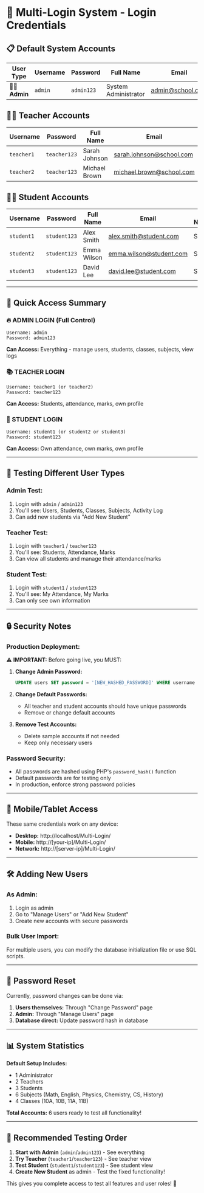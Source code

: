 # 🔐 Multi-Login System - Login Credentials

## 📋 Default System Accounts

| User Type | Username | Password | Full Name | Email | Access Level |
|-----------|----------|----------|-----------|--------|--------------|
| **👨‍💼 Admin** | `admin` | `admin123` | System Administrator | admin@school.com | **FULL ACCESS** |

## 👩‍🏫 Teacher Accounts

| Username | Password | Full Name | Email | Access Level |
|----------|----------|-----------|--------|--------------|
| `teacher1` | `teacher123` | Sarah Johnson | sarah.johnson@school.com | **Teacher Access** |
| `teacher2` | `teacher123` | Michael Brown | michael.brown@school.com | **Teacher Access** |

## 👨‍🎓 Student Accounts

| Username | Password | Full Name | Email | Roll Number | Access Level |
|----------|----------|-----------|--------|-------------|--------------|
| `student1` | `student123` | Alex Smith | alex.smith@student.com | STU001 | **Student Access** |
| `student2` | `student123` | Emma Wilson | emma.wilson@student.com | STU002 | **Student Access** |
| `student3` | `student123` | David Lee | david.lee@student.com | STU003 | **Student Access** |

---

## 🚀 Quick Access Summary

### **🔥 ADMIN LOGIN (Full Control)**
```
Username: admin
Password: admin123
```
**Can Access:** Everything - manage users, students, classes, subjects, view logs

### **📚 TEACHER LOGIN**
```
Username: teacher1 (or teacher2)
Password: teacher123
```
**Can Access:** Students, attendance, marks, own profile

### **🎒 STUDENT LOGIN**
```
Username: student1 (or student2 or student3)
Password: student123
```
**Can Access:** Own attendance, own marks, own profile

---

## 🌟 Testing Different User Types

### **Admin Test:**
1. Login with `admin` / `admin123`
2. You'll see: Users, Students, Classes, Subjects, Activity Log
3. Can add new students via "Add New Student"

### **Teacher Test:**
1. Login with `teacher1` / `teacher123`
2. You'll see: Students, Attendance, Marks
3. Can view all students and manage their attendance/marks

### **Student Test:**
1. Login with `student1` / `student123`
2. You'll see: My Attendance, My Marks
3. Can only see own information

---

## 🔒 Security Notes

### **Production Deployment:**
⚠️ **IMPORTANT:** Before going live, you MUST:

1. **Change Admin Password:**
   ```sql
   UPDATE users SET password = '[NEW_HASHED_PASSWORD]' WHERE username = 'admin';
   ```

2. **Change Default Passwords:**
   - All teacher and student accounts should have unique passwords
   - Remove or change default accounts

3. **Remove Test Accounts:**
   - Delete sample accounts if not needed
   - Keep only necessary users

### **Password Security:**
- All passwords are hashed using PHP's `password_hash()` function
- Default passwords are for testing only
- In production, enforce strong password policies

---

## 📱 Mobile/Tablet Access

These same credentials work on any device:
- **Desktop:** http://localhost/Multi-Login/
- **Mobile:** http://[your-ip]/Multi-Login/
- **Network:** http://[server-ip]/Multi-Login/

---

## 🛠️ Adding New Users

### **As Admin:**
1. Login as admin
2. Go to "Manage Users" or "Add New Student"
3. Create new accounts with secure passwords

### **Bulk User Import:**
For multiple users, you can modify the database initialization file or use SQL scripts.

---

## 🔄 Password Reset

Currently, password changes can be done via:
1. **Users themselves:** Through "Change Password" page
2. **Admin:** Through "Manage Users" page
3. **Database direct:** Update password hash in database

---

## 📊 System Statistics

**Default Setup Includes:**
- 1 Administrator
- 2 Teachers  
- 3 Students
- 6 Subjects (Math, English, Physics, Chemistry, CS, History)
- 4 Classes (10A, 10B, 11A, 11B)

**Total Accounts:** 6 users ready to test all functionality!

---

## 🎯 Recommended Testing Order

1. **Start with Admin** (`admin`/`admin123`) - See everything
2. **Try Teacher** (`teacher1`/`teacher123`) - See teacher view
3. **Test Student** (`student1`/`student123`) - See student view
4. **Create New Student** as admin - Test the fixed functionality!

This gives you complete access to test all features and user roles! 🚀

